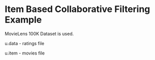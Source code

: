 # Item Based Collaborative Filtering Example

MovieLens 100K Dataset is used.

u.data - ratings file

u.item - movies file
